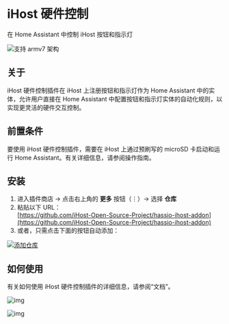 # iHost 硬件控制

在 Home Assistant 中控制 iHost 按钮和指示灯

 ![支持 armv7 架构](https://img.shields.io/badge/armv7-yes-green.svg)

## 关于

iHost 硬件控制插件在 iHost 上注册按钮和指示灯作为 Home Assistant 中的实体，允许用户直接在 Home Assistant 中配置按钮和指示灯实体的自动化规则，以实现更灵活的硬件交互控制。

## 前置条件

要使用 iHost 硬件控制插件，需要在 iHost 上通过预刷写的 microSD 卡启动和运行 Home Assistant。有关详细信息，请参阅操作指南。

## 安装
1. 进入插件商店 → 点击右上角的 **更多** 按钮（⋮）→ 选择 **仓库**  
2. 粘贴以下 URL：  
   [https://github.com/iHost-Open-Source-Project/hassio-ihost-addon](https://github.com/iHost-Open-Source-Project/hassio-ihost-addon)  
3. 或者，只需点击下面的按钮自动添加：

[![添加仓库](https://my.home-assistant.io/badges/supervisor_add_addon_repository.svg)](https://my.home-assistant.io/redirect/supervisor_add_addon_repository/?repository_url=https%3A%2F%2Fgithub.com%2FiHost-Open-Source-Project%2Fhassio-ihost-addon)

## 如何使用

有关如何使用 iHost 硬件控制插件的详细信息，请参阅“文档”。

![img](https://raw.githubusercontent.com/iHost-Open-Source-Project/hassio-ihost-addon/master/hassio-ihost-hardware-control/images/buttons_device.png)

![img](https://raw.githubusercontent.com/iHost-Open-Source-Project/hassio-ihost-addon/master/hassio-ihost-hardware-control/images/indicators_device.png)